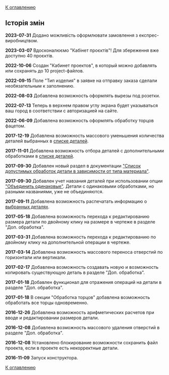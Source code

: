 [К оглавлению](/service/doc/?cid=steklo)
## Історія змін

**2023-07-31** Додано можливість оформлювати замовлення з експрес-виробництвом.

**2023-03-07** Вдосконалюємо "Кабінет проєктів"! Для збереження вже доступно 40 проєктів.

**2022-10-06** Создан "Кабинет проектов", в который можно добавлять или сохранять до 10 project-файлов.

**2022-09-15** Поле "Тип изделия" в заявке на отправку заказа сделали необязательным к заполнению. 

**2022-08-03** Добавлена возможность оформлять вырезы под розетки.

**2022-07-13** Теперь в верхнем правом углу экрана будет указываться ваш город в соответствии с авторизацией на сайте.

**2022-06-09** Добавлена возможность оформлять обработку торцов фацетом.

 
**2017-12-19** Добавлена возможность массового уменьшения количества деталей выбранных в [списке деталей](/service/doc/?cid=steklo&s=details-list).

**2017-11-01** Добавлена возможность отбора деталей с дополнительными обработками в [списке деталей](/service/doc/?cid=steklo&s=details-list).

**2017-09-30** Добавлен новый раздел в документации ["Список допустимых обработок детали в зависимости от типа материала"](/service/doc/?cid=steklo&s=operations-list).

**2017-09-30** Добавлен учет навзания деталей при использовании опции ["Объединить одинаковые"](/service/doc/?cid=steklo&s=details-list). Детали с одинаковыми обработками, но разными названиями, уже не объединяются.

**2017-09-11** Добавлена возможность распечатать информацию о [выбранных деталях](/service/doc/?cid=steklo&s=details-list).

**2017-05-18** Добавлена возможность перехода к редактированию размера детали по двойному клику на размере в чертеже в разделе "Доп. обработка".

**2017-03-31** Добавлена возможность перехода к редактированию по двойному клику на дополнительной операции в чертеже.

**2017-03-14** Добавлена возможность массового переноса отверстий по горизонтали или вертикали.

**2017-02-17** Добавлена возможность создавать новую и возможность копировать существующую деталь в разделе "Доп. обработка".

**2017-01-18** Добавлен функционал для отражения операций на детали в разделе "Доп. обработка".

**2017-01-18** В секции "Обработка торцов" добавлена возможность обработать все торцы одновременно.

**2016-12-26** Добавлена возможность арифметических расчетов при вводе и редактировании размеров детали.

**2016-12-08** Добавлена возможность массового удаления отверстий в разделе "Доп. обработка".

**2016-12-08** Установлено блокирование возможности сохранить файл проекта, если в проекте есть некорректные детали.

**2016-11-09** Запуск конструктора.

[К оглавлению](/service/doc/?cid=steklo)
